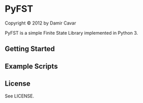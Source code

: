 # PyFST

Copyright © 2012 by Damir Cavar

PyFST is a simple Finite State Library implemented in Python 3.


## Getting Started


## Example Scripts




## License

See LICENSE.

